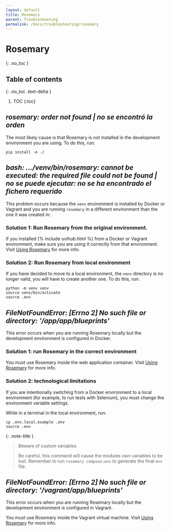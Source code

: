 ```yaml
---
layout: default
title: Rosemary
parent: Troubleshooting
permalink: /docs/troubleshooting/rosemary
---
```


# Rosemary
{: .no_toc }

## Table of contents
{: .no_toc .text-delta }

1. TOC
{:toc}

## *rosemary: order not found | no se encontró la orden*

The most likely cause is that Rosemary is not installed in the development environment you are using. To do this, run:

```
pip install -e ./
```

## *bash: .../venv/bin/rosemary: cannot be executed: the required file could not be found | no se puede ejecutar: no se ha encontrado el fichero requerido*

This problem occurs because the `venv` environment is installed by Docker or Vagrant and you are running `rosemary` in a different environment than the one it was created in:

### Solution 1: Run Rosemary from the original environment.

If you installed {% include uvlhub.html %} from a Docker or Vagrant environment, make sure you are using it correctly from that environment. Visit [Using Rosemary]({{site.baseurl}}/docs/rosemary/using_rosemary) for more info.

### Solution 2: Run Rosemary from local environment

If you have decided to move to a local environment, the `venv` directory is no longer valid, you will have to create another one. To do this, run:

```
python -m venv venv
source venv/bin/activate
source .env
```

## *FileNotFoundError: [Errno 2] No such file or directory: '/app/app/blueprints'*

This error occurs when you are running Rosemary locally but the development environment is configured in Docker.

### Solution 1: run Rosemary in the correct environment

You must use Rosemary inside the web application container. Visit [Using Rosemary]({{site.baseurl}}/docs/rosemary/using_rosemary#using-rosemary-in-docker-environment) for more info.

### Solution 2: technological limitations

If you are intentionally switching from a Docker environment to a local environment (for example, to run tests with Selenium), you must change the environment variable settings.

While in a terminal in the local environment, run:

```
cp .env.local.example .env
source .env
```

{: .note-title }
> Beware of custom variables
>
> Be careful, this command will cause the modules own variables to be lost. Remember to run `rosemary compose:env` to generate the final `env` file.

## *FileNotFoundError: [Errno 2] No such file or directory: '/vagrant/app/blueprints'*

This error occurs when you are running Rosemary locally but the development environment is configured in Vagrant.

You must use Rosemary inside the Vagrant virtual machine. Visit [Using Rosemary]({{site.baseurl}}/docs/rosemary/using_rosemary#using-rosemary-in-vagrant-environment) for more info.
